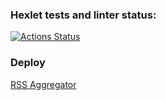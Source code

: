 ### Hexlet tests and linter status:

[![Actions Status](https://github.com/likurg42/frontend-project-11/workflows/hexlet-check/badge.svg)](https://github.com/likurg42/frontend-project-11/actions)

### Deploy
[RSS Aggregator](https://rss-aggregator-black.vercel.app/)
